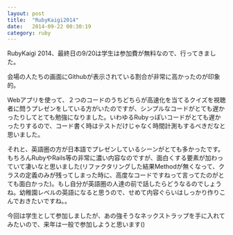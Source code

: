 ```yaml
---
layout: post
title:  "RubyKaigi2014"
date:   2014-09-22 00:30:19
category: ruby
---
```


RubyKaigi 2014、最終日の9/20は学生は参加費が無料なので、行ってきました。

会場の人たちの画面にGithubが表示されている割合が非常に高かったのが印象的。

Webアプリを使って、２つのコードのうちどちらが高速化を当てるクイズを視聴者に問うプレゼンをしている方がいたのですが、シンプルなコードがとても遅かったりしてとても勉強になりました。いわゆるRubyっぽいコードがとても遅かったりするので、コード書く時はテストだけじゃなく時間計測もするべきだなと思いました。

それと、英語圏の方が日本語でプレゼンしているシーンがとても多かったです。もちろんRubyやRails等の非常に濃い内容なのですが、面白くする要素が加わっていて凄いなと思いました(リファクタリングした結果Methodが無くなって、クラスの定義のみが残ってしまった時に、高度なコードですねって言ってたのがとても面白かった)。もし自分が英語圏の人達の前で話したらどうなるのでしょうね。幼稚園レベルの英語になると思うので、せめて内容ぐらいはしっかり作りこんでおきたいですね。。

今回は学生として参加しましたが、あの強そうなネックストラップを手に入れてみたいので、来年は一般で参加しようと思います()
